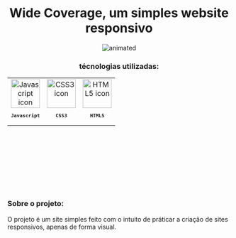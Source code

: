 <h1 align="center">
  Wide Coverage, um simples website responsivo
</h1>

<p align="center">
  <img src="https://github.com/joaoneon/Wide-coverage-responsive/assets/6489188/c687b074-8c1e-4516-a6cf-9d827e793f83" alt="animated" />
</p>
<h3 align="center">
  técnologias utilizadas:  
</h3>
<table align="center" height="250px">
 <td align="center">
            <img src="https://skillicons.dev/icons?i=js" width="65px" alt="Javascript icon" /><br>
            <sub>
                <b>
                    <pre>Javascript</pre>
                </b>
            </sub>
        </td>
  <td align="center">
            <img src="https://skillicons.dev/icons?i=css" width="65px" alt="CSS3 icon" /><br>
            <sub>
                <b>
                    <pre>CSS3</pre>
                </b>
            </sub>
        </td>
   <td align="center">
            <img src="https://skillicons.dev/icons?i=html" width="65px" alt="HTML5 icon" /><br>
            <sub>
                <b>
                    <pre>HTML5</pre>
                </b>
            </sub>
        </td>
</table>
  <h3 align="left">
  Sobre o projeto:  
</h3>
  <p align="left">
    O projeto é um site simples feito com o intuito de práticar a criação de sites responsivos, apenas de forma visual.
  </p>
